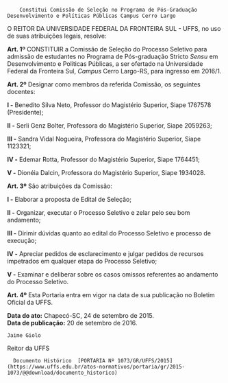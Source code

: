         Constitui Comissão de Seleção no Programa de Pós-Graduação Desenvolvimento e Políticas Públicas Campus Cerro Largo  

O REITOR DA UNIVERSIDADE FEDERAL DA FRONTEIRA SUL - UFFS, no uso de suas atribuições legais, resolve:

 **Art. 1º** CONSTITUIR a Comissão de Seleção do Processo Seletivo para admissão de estudantes no Programa de Pós-graduação Stricto *Sensu* em Desenvolvimento e Políticas Públicas, a ser ofertado na Universidade Federal da Fronteira Sul, *Campus* Cerro Largo-RS, para ingresso em 2016/1.

 **Art. 2º** Designar como membros da referida Comissão, os seguintes docentes:

 **I -** Benedito Silva Neto, Professor do Magistério Superior, Siape 1767578 (Presidente);

 **II -** Serli Genz Bolter, Professora do Magistério Superior, Siape 2059263;

 **III -** Sandra Vidal Nogueira, Professora do Magistério Superior, Siape 1123321;

 **IV -** Edemar Rotta, Professor do Magistério Superior, Siape 1764451;

 **V -** Dionéia Dalcin, Professora do Magistério Superior, Siape 1934028.

 **Art. 3º** São atribuições da Comissão:

 **I -** Elaborar a proposta de Edital de Seleção;

 **II -** Organizar, executar o Processo Seletivo e zelar pelo seu bom andamento;

 **III -** Dirimir dúvidas quanto ao edital do Processo Seletivo e processo de execução;

 **IV -** Apreciar pedidos de esclarecimento e julgar pedidos de recursos impetrados em qualquer etapa do Processo Seletivo;

 **V -** Examinar e deliberar sobre os casos omissos referentes ao andamento do Processo Seletivo.

 **Art. 4º** Esta Portaria entra em vigor na data de sua publicação no Boletim Oficial da UFFS.

  

   **Data do ato:** Chapecó-SC, 24 de setembro de 2015.   
 **Data de publicação:**  20 de setembro de 2016. 

    Jaime Giolo   
 Reitor da UFFS 

      Documento Histórico  [PORTARIA Nº 1073/GR/UFFS/2015](https://www.uffs.edu.br/atos-normativos/portaria/gr/2015-1073/@@download/documento_historico)     
      
